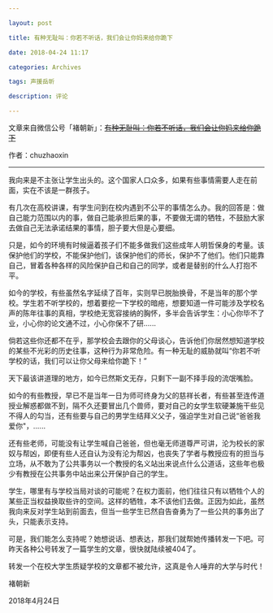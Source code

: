 ```yaml
---

layout: post

title: 有种无耻叫：你若不听话，我们会让你妈来给你跪下

date: 2018-04-24 11:17

categories: Archives

tags: 声援岳昕

description: 评论

---
```


文章来自微信公号「褚朝新」：~~[有种无耻叫：你若不听话，我们会让你妈来给你跪下]()~~

作者：chuzhaoxin

---


我向来是不主张让学生出头的。这个国家人口众多，如果有些事情需要人走在前面，实在不该是一群孩子。

有几次在高校讲课，有学生问到在校内遇到不公平的事情怎么办。我的回答是：做自己能力范围以内的事，做自己能承担后果的事，不要做无谓的牺牲，不鼓励大家去做自己无法承诺结果的事情，胆子要大但是心要细。

只是，如今的环境有时候逼着孩子们不能多做我们这些成年人明哲保身的考量。该保护他们的学校，不能保护他们，该保护他们的师长，保护不了他们。他们只能靠自己，冒着各种各样的风险保护自己和自己的同学，或者是替别的什么人打抱不平。

如今的学校，有些虽然名字延续了百年，实则早已脱胎换骨，不是当年的那个学校。学生若不听学校的，想着要挖一下学校的暗疮，想要知道一件可能涉及学校名声的陈年往事的真相，学校绝无宽容接纳的胸怀，多半会告诉学生：小心你毕不了业，小心你的论文通不过，小心你保不了研......

倘若这些你还都不在乎，那学校会去跟你的父母谈心，告诉他们你居然想知道学校的某些不光彩的历史往事，这种行为非常危险。有一种无耻的威胁就叫“你若不听学校的话，我们可以让你父母来给你跪下！”

天下最该讲道理的地方，如今已然斯文无存，只剩下一副不择手段的流氓嘴脸。

如今的有些教授，早已不是当年一日为师可终身为父的慈祥长者，有些甚至连传道授业解惑都做不到，隔不久还要冒出几个兽师，要对自己的女学生软硬兼施干些见不得人的勾当，还有些要与自己的男学生结拜义父子，强迫学生对自己说“爸爸我爱你"，......

还有些老师，可能没有让学生喊自己爸爸，但也毫无师道尊严可讲，沦为校长的家奴与帮凶，即便有些人还自认为没有沦为帮凶，也丧失了学者与教授应有的担当与立场，从不敢为了公共事务以一个教授的名义站出来说点什么公道话，这些年也极少有教授在公共事务中站出来公开保护自己的学生。

学生，哪里有与学校当局对谈的可能呢？在权力面前，他们往往只有以牺牲个人的某些正当权益换取些许的空间。这样的牺牲，本不该他们去做。正因为如此，虽然我向来反对学生站到前面去，但当一些学生已然自告奋勇为了一些公共的事务出了头，只能表示支持。

可是，我们能怎么支持呢？她想说话、想表达，那我们就帮她传播转发一下吧。可昨天各种公号转发了一篇学生的文章，很快就陆续被404了。

转发一个在校大学生质疑学校的文章都不被允许，这真是令人唾弃的大学与时代！

褚朝新

2018年4月24日
